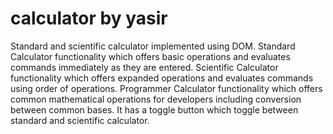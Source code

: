 # calculator by yasir
Standard and scientific calculator implemented using DOM.
Standard Calculator functionality which offers basic operations and evaluates commands immediately as they are entered.
Scientific Calculator functionality which offers expanded operations and evaluates commands using order of operations.
Programmer Calculator functionality which offers common mathematical operations for developers including conversion between common bases.
It has a toggle button which toggle between standard and scientific calculator.

